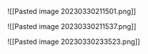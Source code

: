 ![[Pasted image 20230330211501.png]]

![[Pasted image 20230330211537.png]]

![[Pasted image 20230330233523.png]]


